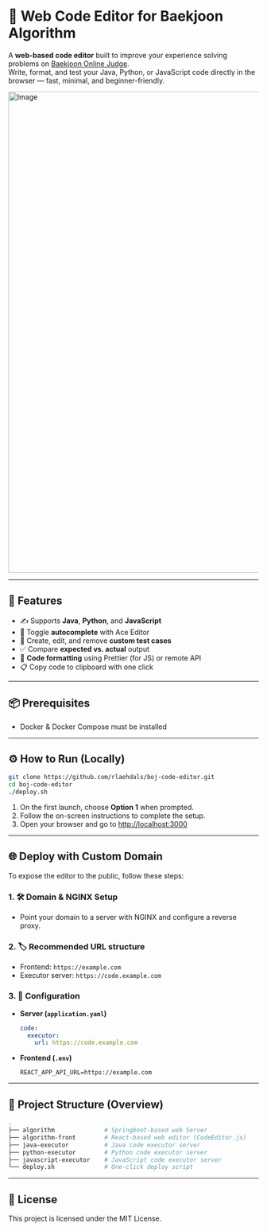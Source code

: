 # 📘 Web Code Editor for Baekjoon Algorithm

A **web-based code editor** built to improve your experience solving problems on [Baekjoon Online Judge](https://www.acmicpc.net/).  
Write, format, and test your Java, Python, or JavaScript code directly in the browser — fast, minimal, and beginner-friendly.

<img width="967" alt="Image" src="https://github.com/user-attachments/assets/61ae597c-6197-41d2-8020-eec785e91a97" />

---

## 🚀 Features

- ✍️ Supports **Java**, **Python**, and **JavaScript**
- 🧠 Toggle **autocomplete** with Ace Editor
- 🧪 Create, edit, and remove **custom test cases**
- ✅ Compare **expected vs. actual** output
- 🎯 **Code formatting** using Prettier (for JS) or remote API
- 📋 Copy code to clipboard with one click

---

## 📦 Prerequisites

- Docker & Docker Compose must be installed

---

## ⚙️ How to Run (Locally)

```bash
git clone https://github.com/rlaehdals/boj-code-editor.git
cd boj-code-editor
./deploy.sh
```

1. On the first launch, choose **Option 1** when prompted.
2. Follow the on-screen instructions to complete the setup.
3. Open your browser and go to [http://localhost:3000](http://localhost:3000)

---

## 🌐 Deploy with Custom Domain

To expose the editor to the public, follow these steps:

### 1. 🛠 Domain & NGINX Setup
- Point your domain to a server with NGINX and configure a reverse proxy.

### 2. 🏷 Recommended URL structure
- Frontend: `https://example.com`
- Executor server: `https://code.example.com`

### 3. 🔧 Configuration
- **Server (`application.yaml`)**
  ```yaml
  code:
    executor:
      url: https://code.example.com
  ```
- **Frontend (`.env`)**
  ```env
  REACT_APP_API_URL=https://example.com
  ```

---

## 📁 Project Structure (Overview)

```bash
.
├── algorithm              # Springboot-based web Server
├── algorithm-front        # React-based web editor (CodeEditor.js)
├── java-executor          # Java code executor server
├── python-executor        # Python code executor server
├── javascript-executor    # JavaScript code executor server
└── deploy.sh              # One-click deploy script
```

---

## 📜 License

This project is licensed under the MIT License.

